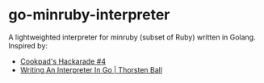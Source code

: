 # go-minruby-interpreter

A lightweighted interpreter for minruby (subset of Ruby) written in Golang.
Inspired by:
- [Cookpad's Hackarade #4](https://github.com/mame/cookpad-hackarade-minruby)
- [Writing An Interpreter In Go | Thorsten Ball](https://interpreterbook.com/)
